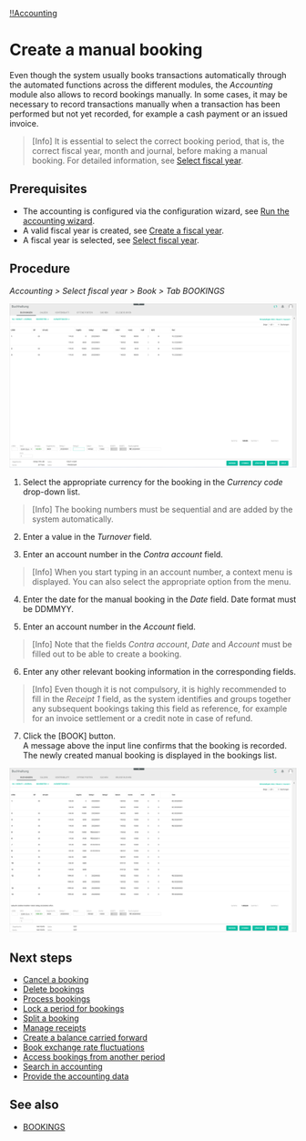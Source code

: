 [!!Accounting](RetailSuiteAccounting)

# Create a manual booking

Even though the system usually books transactions automatically through the automated functions across the different modules, the *Accounting* module also allows to record bookings manually. In some cases, it may be necessary to record transactions manually when a transaction has been performed but not yet recorded, for example a cash payment or an issued invoice.

 > [Info] It is essential to select the correct booking period, that is, the correct fiscal year, month and journal, before making a manual booking. For detailed information, see [Select fiscal year](01_SelectFiscalYear).

## Prerequisites

- The accounting is configured via the configuration wizard, see [Run the accounting wizard](01_RunAccountingWizard.md).
- A valid fiscal year is created, see [Create a fiscal year](04_ManageFiscalYear.md#create-a-fiscal-year).
- A fiscal year is selected, see [Select fiscal year](01_SelectFiscalYear.md).

## Procedure

*Accounting > Select fiscal year > Book > Tab BOOKINGS*

![Bookings](/Assets/Screenshots/RetailSuiteAccounting/Book/Bookings/Bookings.png "[Bookings]")

1. Select the appropriate currency for the booking in the *Currency code* drop-down list.

  > [Info] The booking numbers must be sequential and are added by the system automatically.

2. Enter a value in the *Turnover* field.

3. Enter an account number in the *Contra account* field.

  > [Info] When you start typing in an account number, a context menu is displayed. You can also select the appropriate option from the menu.

4. Enter the date for the manual booking in the *Date* field. Date format must be DDMMYY.

5. Enter an account number in the *Account* field.

  > [Info] Note that the fields *Contra account*, *Date* and *Account* must be filled out to be able to create a booking.

6. Enter any other relevant booking information in the corresponding fields.

  > [Info] Even though it is not compulsory, it is highly recommended to fill in the *Receipt 1* field, as the system identifies and groups together any subsequent bookings taking this field as reference, for example for an invoice settlement or a credit note in case of refund.

7. Click the [BOOK] button.  
A message above the input line confirms that the booking is recorded. The newly created manual booking is displayed in the bookings list.

  ![Manual booking created](/Assets/Screenshots/RetailSuiteAccounting/Book/Bookings/ManualBookingCreated.png "[Manual booking created]")

## Next steps

 - [Cancel a booking](05_CancelBooking.md)
 - [Delete bookings](06_DeleteBookings.md)
 - [Process bookings](07_ProcessBookings.md)
 - [Lock a period for bookings](08_LockPeriodBookings.md)
 - [Split a booking](09_SplitBooking.md)
 - [Manage receipts](10_ManageReceipts.md)
 - [Create a balance carried forward](11_CreateBalanceCarriedForward.md)
 - [Book exchange rate fluctuations](12_BookExchangeRateFluctuations.md)
 - [Access bookings from another period](13_AccessBookingsPeriod.md)
 - [Search in accounting](14_SearchAccounting.md)
 - [Provide the accounting data](15_ProvideAccountingData.md)

## See also

  - [BOOKINGS](/RetailSuiteAccounting/UserInterface/XX_Bookings.md)
